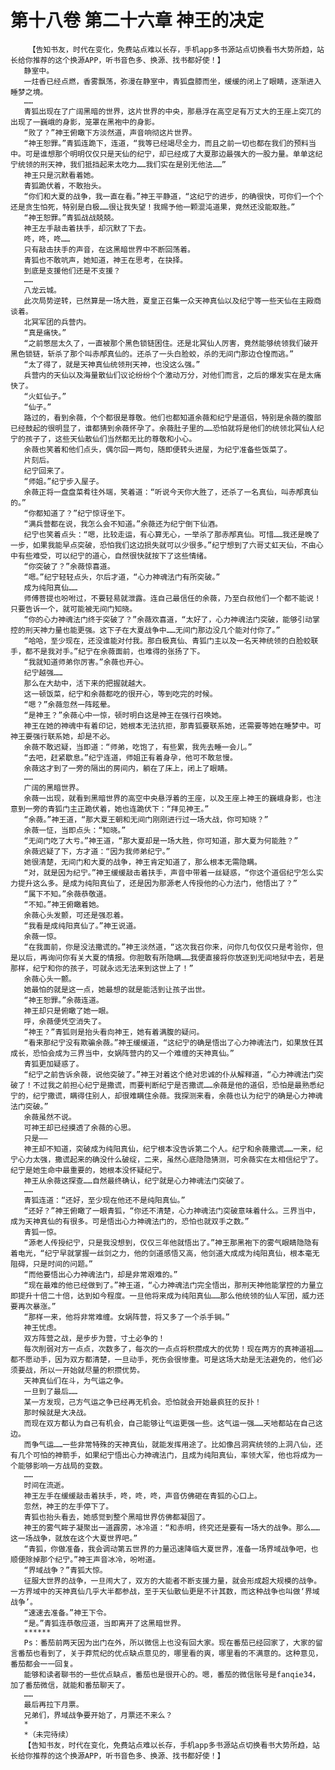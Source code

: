 # 第十八卷 第二十六章 神王的决定
        【告知书友，时代在变化，免费站点难以长存，手机app多书源站点切换看书大势所趋，站长给你推荐的这个换源APP，听书音色多、换源、找书都好使！】
       静室中。
       一炷香已经点燃，香雾飘荡，弥漫在静室中，青狐盘膝而坐，缓缓的闭上了眼睛，逐渐进入睡梦之境。
       ……
       青狐出现在了广阔黑暗的世界，这片世界的中央，那悬浮在高空足有万丈大的王座上突兀的出现了一巍峨的身影，笼罩在黑袍中的身影。
       “败了？”神王俯瞰下方淡然道，声音响彻这片世界。
       “神王恕罪。”青狐连跪下，连道，“我等已经竭尽全力，而且之前一切也都在我们的预料当中。可是谁想那个明明仅仅只是天仙的纪宁，却已经成了大夏那边最强大的一股力量。单单这纪宁统领的刑天神，我们抵挡起来太吃力……我们实在是别无他法……”
       神王只是沉默看着她。
       青狐跪伏着，不敢抬头。
       “你们和大夏的战争，我一直在看。”神王平静道，“这纪宁的进步，的确很快，可你们一个个还是贪生怕死，特别是白极……很让我失望！我赐予他一颗混沌道果，竟然还没能取胜。”
       “神王恕罪。”青狐战战兢兢。
       神王左手敲击着扶手，却沉默了下去。
       咚，咚，咚……
       只有敲击扶手的声音，在这黑暗世界中不断回荡着。
       青狐也不敢吭声，她知道，神王在思考，在抉择。
       到底是支援他们还是不支援？
       ……
       八龙云城。
       此次局势逆转，已然算是一场大胜，夏皇正召集一众天神真仙以及纪宁等一些天仙在主殿商谈着。
       北冥军团的兵营内。
       “真是痛快。”
       “之前憋屈太久了，一直被那个黑色锁链困住。还是北冥仙人厉害，竟然能够统领我们破开黑色锁链，斩杀了那个叫赤邴真仙的。还杀了一头白脸蛟，杀的无间门那边仓惶而逃。”
       “太了得了，就是天神真仙统领刑天神，也没这么强。”
       兵营内的天仙以及海量散仙们议论纷纷个个激动万分，对他们而言，之后的爆发实在是太痛快了。
       “火虹仙子。”
       “仙子。”
       路过的，看到余薇，个个都很是尊敬。他们也都知道余薇和纪宁是道侣，特别是余薇的腹部已经鼓起的很明显了，谁都猜到余薇怀孕了。余薇肚子里的……恐怕就将是他们的统领北冥仙人纪宁的孩子了，这些天仙散仙们当然都无比的尊敬和小心。
       余薇也笑着和他们点头，偶尔回一两句，随即便转头进屋，为纪宁准备些饭菜了。
       片刻后。
       纪宁回来了。
       “师姐。”纪宁步入屋子。
       余薇正将一盘盘菜肴往外端，笑着道：“听说今天你大胜了，还杀了一名真仙，叫赤邴真仙的。”
       “你都知道了？”纪宁惊讶坐下。
       “满兵营都在说，我怎么会不知道。”余薇还为纪宁倒下仙酒。
       纪宁也笑着点头：“嗯，比较走运，有心算无心，一举杀了那赤邴真仙。可惜……我还是晚了一步，如果我能早点突破，恐怕我们这边损失就可以少很多。”纪宁想到了六哥丈虹天仙，不由心中有些难受，可以纪宁的道心，自然很快就按下了这些情绪。
       “你突破了？”余薇惊喜道。
       “嗯。”纪宁轻轻点头，尔后才道，“心力神魂法门有所突破。”
       成为纯阳真仙……
       师傅菩提也吩咐过，不要轻易就泄露。连自己最信任的余薇，乃至白叔他们一个都不能说！只要告诉一个，就可能被无间门知晓。
       “你的心力神魂法门终于突破了？”余薇欢喜道，“太好了，心力神魂法门突破，能够引动掌控的刑天神力量也能更强。这下子在大夏战争中……无间门那边没几个能对付你了。”
       “哈哈，至少现在，还没谁能对付我。那白极真仙、青狐门主以及一名天神统领的白脸蛟联手，都不是我对手。”纪宁在余薇面前，也难得的张扬了下。
       “我就知道师弟你厉害。”余薇也开心。
       纪宁越强……
       那么在大劫中，活下来的把握就越大。
       这一顿饭菜，纪宁和余薇都吃的很开心，等到吃完的时候。
       “嗯？”余薇忽然一阵眩晕。
       “是神王？”余薇心中一惊，顿时明白这是神王在强行召唤她。
       神王在她的神魂中有着印记，她根本无法抗拒，那青狐要联系她，还需要等她在睡梦中。可神王要强行联系她，却是不必。
       余薇不敢迟疑，当即道：“师弟，吃饱了，有些累，我先去睡一会儿。”
       “去吧，赶紧歇息。”纪宁连道，师姐正有着身孕，他可不敢怠慢。
       余薇这才到了一旁的隔出的房间内，躺在了床上，闭上了眼睛。
       ……
       广阔的黑暗世界。
       余薇一出现，就看到黑暗世界的高空中央悬浮着的王座，以及王座上神王的巍峨身影，也注意到一旁的青狐门主正跪伏着，她也连跪伏下：“拜见神王。”
       “余薇。”神王道，“那大夏王朝和无间门刚刚进行过一场大战，你可知晓？”
       余薇一怔，当即点头：“知晓。”
       “无间门吃了大亏。”神王道，“那大夏却是一场大胜，你可知道，那大夏为何能胜？”
       余薇迟疑了下，方才道：“因为我师弟纪宁。”
       她很清楚，无间门和大夏的战争，神王肯定知道了，那么根本无需隐瞒。
       “对，就是因为纪宁。”神王缓缓敲击着扶手，声音中带着一丝疑惑，“你这个道侣纪宁怎么实力提升这么多。是成为纯阳真仙了，还是因为那源老人传授他的心力法门，他悟出了？”
       “属下不知。”余薇恭敬道。
       “不知。”神王俯瞰着她。
       余薇心头发颤，可还是强忍着。
       “我看是成纯阳真仙了。”神王说道。
       余薇一惊。
       “在我面前，你是没法撒谎的。”神王淡然道，“这次我召你来，问你几句仅仅只是考验你，但是以后，再询问你有关大夏的情报。你胆敢有所隐瞒……我便直接将你放逐到无间地狱中去，若是那样，纪宁和你的孩子，可就永远无法来到这世上了！”
       余薇心头一颤。
       她最怕的就是这一点，她最想的就是能活到让孩子出世。
       “神王恕罪。”余薇连道。
       神王却只是俯瞰了她一眼。
       呼，余薇便凭空消失了。
       “神王？”青狐则是抬头看向神王，她有着满腹的疑问。
       “看来那纪宁没有欺骗余薇。”神王缓缓道，“这纪宁的确是悟出了心力神魂法门，如果放任其成长，恐怕会成为三界当中，女娲阵营内的又一个难缠的天神真仙。”
       青狐更加疑惑了。
       “纪宁之前告诉余薇，说他突破了。”神王对着这个绝对忠诚的仆从解释道，“心力神魂法门突破了！不过我之前担心纪宁是撒谎，而要判断纪宁是否撒谎……余薇是他的道侣，恐怕是最熟悉纪宁的，纪宁撒谎，瞒得住别人，却很难瞒住余薇。我探测来看，余薇也认为纪宁的确是心力神魂法门突破。”
       余薇虽然不说。
       可神王却已经摸透了余薇的心思。
       只是——
       神王却不知道，突破成为纯阳真仙，纪宁根本没告诉第二个人。纪宁和余薇撒谎……一来，纪宁心力太强，撒谎起来的确没什么破绽，二来，虽然心底隐隐猜测，可余薇实在太相信纪宁了。纪宁是她生命中最重要的，她根本没怀疑纪宁。
       神王从余薇这探查……自然最终确认，纪宁就是心力神魂法门突破了。
       ……
       青狐连道：“还好，至少现在他还不是纯阳真仙。”
       “还好？”神王俯瞰了一眼青狐，“你还不清楚，心力神魂法门突破意味着什么。三界当中，成为天神真仙的有很多。可是悟出心力神魂法门的，恐怕也就双手之数。”
       青狐一惊。
       “源老人传授纪宁，只是我没想到，仅仅三年他就悟出了。”神王那黑袍下的雾气眼睛隐隐有着电光，“纪宁早就掌握一丝剑之力，他的剑道感悟又高，他剑道大成成为纯阳真仙，根本毫无阻碍，只是时间的问题。”
       “而他要悟出心力神魂法门，却是非常艰难的。”
       “现在最难的他已经做到了。”神王道，“心力神魂法门完全悟出，那刑天神他能掌控的力量立即提升十倍二十倍，达到如今程度。一旦他将来成为纯阳真仙……那么他统领的仙人军团，威力还要再次暴涨。”
       “那样一来，他将非常难缠。女娲阵营，将又多了一个杀手锏。”
       神王忧虑。
       双方阵营之战，是步步为营，寸土必争的！
       每次削弱对方一点点，次数多了，每次的一点点将积攒成大的优势！现在两方的真神道祖……都不愿动手，因为双方都清楚，一旦动手，死伤会很惨重。可是这场大劫是无法避免的，他们必须要战，所以一开始就尽量的积攒优势。
       天神真仙们在斗，为气运之争。
       一旦到了最后……
       某一方发现，己方气运之争已经再无机会。恐怕就会开始最疯狂的反扑！
       那时候就是大决战。
       而现在双方都认为自己有机会，自己能够让气运更强一些。这气运一强……天地都站在自己这边。
       而争气运……一些非常特殊的天神真仙，就能发挥用途了。比如像吕洞宾统领的上洞八仙，还有几个可怕的神箭手，如果纪宁悟出心力神魂法门，且成为纯阳真仙，率领大军，他也将成为一个能够影响一方战局的变数。
       ……
       时间在流逝。
       神王左手在缓缓敲击着扶手，咚，咚，咚，声音仿佛砸在青狐的心口上。
       忽然，神王的左手停下了。
       青狐也抬头看去，她感觉到整个黑暗世界仿佛都凝固了。
       神王的雾气眸子凝聚出一道霹雳，冰冷道：“和赤明，终究还是要有一场大的战争。那么……这一场战争，就放在这个大夏世界吧。”
       “青狐，你做准备，我会调动第五世界的力量迅速降临大夏世界，准备一场界域战争吧，也顺便除掉那个纪宁。”神王声音冰冷，吩咐道。
       “界域战争？”青狐大惊。
       征服大世界的战争，一旦闹大了，双方的大能者不断支援力量，就会形成超大规模的战争。一方界域中的天神真仙几乎大半都参战，至于天仙散仙更是不计其数，而这种战争也叫做‘界域战争’。
       “速速去准备。”神王下令。
       “是。”青狐连恭敬应道，当即离开了这黑暗世界。
       ******
       Ps：番茄前两天因为出门在外，所以微信上也没有回大家。现在番茄已经回家了，大家的留言番茄也看到了，关于莽荒纪的优点缺点意见的，哪里看的爽，哪里看的不满意的。这种意见，番茄都会一一回复。
       能够和读者聊书的一些优点缺点，番茄也是很开心的。嗯，番茄的微信账号是fanqie34，加了番茄微信，就能和番茄聊天了。
       ……
       最后再拉下月票。
       兄弟们，界域战争要开始了，月票还不来么？
       *
       *（未完待续）
       【告知书友，时代在变化，免费站点难以长存，手机app多书源站点切换看书大势所趋，站长给你推荐的这个换源APP，听书音色多、换源、找书都好使！】